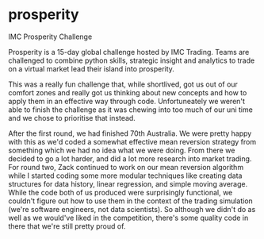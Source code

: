 # prosperity
IMC Prosperity Challenge

Prosperity is a 15-day global challenge hosted by IMC Trading. Teams are challenged to combine python skills, strategic insight and analytics to trade on a virtual market lead their island into prosperity.

This was a really fun challenge that, while shortlived, got us out of our comfort zones and really got us thinking about new concepts and how to apply them in an effective way through code.
Unfortuneately we weren't able to finish the challenge as it was chewing into too much of our uni time and we chose to prioritise that instead.

After the first round, we had finished 70th Australia. We were pretty happy with this as we'd coded a somewhat effective mean reversion strategy from something which we had no idea what we were doing.
From there we decided to go a lot harder, and did a lot more research into market trading.
For round two, Zack continued to work on our mean reversion algorithm while I started coding some more modular techniques like creating data structures for data history, linear regression, and simple moving average.
While the code both of us produced were surprisingly functional, we couldn't figure out how to use them in the context of the trading simulation (we're software engineers, not data scientists). 
So although we didn't do as well as we would've liked in the competition, there's some quality code in there that we're still pretty proud of.
